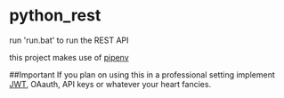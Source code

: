 # python_rest

run 'run.bat' to run the REST API

this project makes use of [pipenv](https://docs.pipenv.org/)

##Important
If you plan on using this in a professional setting implement [JWT](https://pythonhosted.org/Flask-JWT/), OAauth, API keys or whatever your heart fancies.